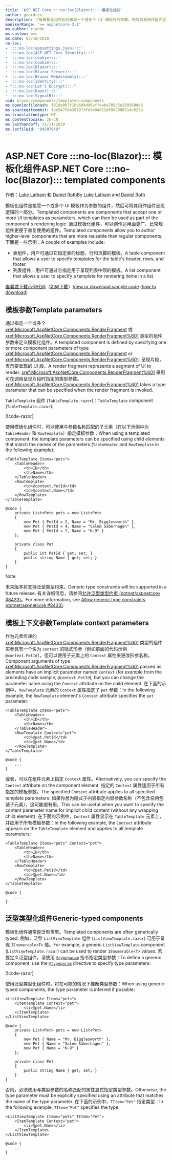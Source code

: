 ```yaml
---
title: 'ASP.NET Core :::no-loc(Blazor)::: 模板化组件'
author: guardrex
description: 了解模板化组件如何接受一个或多个 UI 模板作为参数，然后将其用作组件呈现逻辑的一部分。
monikerRange: '>= aspnetcore-3.1'
ms.author: riande
ms.custom: mvc
ms.date: 03/18/2020
no-loc:
- ':::no-loc(appsettings.json):::'
- ':::no-loc(ASP.NET Core Identity):::'
- ':::no-loc(cookie):::'
- ':::no-loc(Cookie):::'
- ':::no-loc(Blazor):::'
- ':::no-loc(Blazor Server):::'
- ':::no-loc(Blazor WebAssembly):::'
- ':::no-loc(Identity):::'
- ":::no-loc(Let's Encrypt):::"
- ':::no-loc(Razor):::'
- ':::no-loc(SignalR):::'
uid: blazor/components/templated-components
ms.openlocfilehash: f818a0b7f1ba6d4dd6affeeba785c5e288568dd8
ms.sourcegitcommit: 1be547564381873fe9e84812df8d2088514c622a
ms.translationtype: HT
ms.contentlocale: zh-CN
ms.lasthandoff: 11/11/2020
ms.locfileid: "94507949"
---
```

# <a name="aspnet-core-no-locblazor-templated-components"></a><span data-ttu-id="4cf52-103">ASP.NET Core :::no-loc(Blazor)::: 模板化组件</span><span class="sxs-lookup"><span data-stu-id="4cf52-103">ASP.NET Core :::no-loc(Blazor)::: templated components</span></span>

<span data-ttu-id="4cf52-104">作者：[Luke Latham](https://github.com/guardrex) 和 [Daniel Roth](https://github.com/danroth27)</span><span class="sxs-lookup"><span data-stu-id="4cf52-104">By [Luke Latham](https://github.com/guardrex) and [Daniel Roth](https://github.com/danroth27)</span></span>

<span data-ttu-id="4cf52-105">模板化组件是接受一个或多个 UI 模板作为参数的组件，然后可将其用作组件呈现逻辑的一部分。</span><span class="sxs-lookup"><span data-stu-id="4cf52-105">Templated components are components that accept one or more UI templates as parameters, which can then be used as part of the component's rendering logic.</span></span> <span data-ttu-id="4cf52-106">通过模板化组件，可以创作适用面更广、比常规组件更便于重复使用的组件。</span><span class="sxs-lookup"><span data-stu-id="4cf52-106">Templated components allow you to author higher-level components that are more reusable than regular components.</span></span> <span data-ttu-id="4cf52-107">下面是一些示例：</span><span class="sxs-lookup"><span data-stu-id="4cf52-107">A couple of examples include:</span></span>

* <span data-ttu-id="4cf52-108">表组件，用户可通过它指定表的标题、行和页脚的模板。</span><span class="sxs-lookup"><span data-stu-id="4cf52-108">A table component that allows a user to specify templates for the table's header, rows, and footer.</span></span>
* <span data-ttu-id="4cf52-109">列表组件，用户可通过它指定用于呈现列表中项的模板。</span><span class="sxs-lookup"><span data-stu-id="4cf52-109">A list component that allows a user to specify a template for rendering items in a list.</span></span>

<span data-ttu-id="4cf52-110">[查看或下载示例代码](https://github.com/dotnet/AspNetCore.Docs/tree/master/aspnetcore/blazor/common/samples/)（[如何下载](xref:index#how-to-download-a-sample)）</span><span class="sxs-lookup"><span data-stu-id="4cf52-110">[View or download sample code](https://github.com/dotnet/AspNetCore.Docs/tree/master/aspnetcore/blazor/common/samples/) ([how to download](xref:index#how-to-download-a-sample))</span></span>

## <a name="template-parameters"></a><span data-ttu-id="4cf52-111">模板参数</span><span class="sxs-lookup"><span data-stu-id="4cf52-111">Template parameters</span></span>

<span data-ttu-id="4cf52-112">通过指定一个或多个 <xref:Microsoft.AspNetCore.Components.RenderFragment> 或 <xref:Microsoft.AspNetCore.Components.RenderFragment%601> 类型的组件参数来定义模板化组件。</span><span class="sxs-lookup"><span data-stu-id="4cf52-112">A templated component is defined by specifying one or more component parameters of type <xref:Microsoft.AspNetCore.Components.RenderFragment> or <xref:Microsoft.AspNetCore.Components.RenderFragment%601>.</span></span> <span data-ttu-id="4cf52-113">呈现片段，表示要呈现的 UI 段。</span><span class="sxs-lookup"><span data-stu-id="4cf52-113">A render fragment represents a segment of UI to render.</span></span> <span data-ttu-id="4cf52-114"><xref:Microsoft.AspNetCore.Components.RenderFragment%601> 采用可在调用呈现片段时指定的类型参数。</span><span class="sxs-lookup"><span data-stu-id="4cf52-114"><xref:Microsoft.AspNetCore.Components.RenderFragment%601> takes a type parameter that can be specified when the render fragment is invoked.</span></span>

<span data-ttu-id="4cf52-115">`TableTemplate` 组件 (`TableTemplate.razor`)：</span><span class="sxs-lookup"><span data-stu-id="4cf52-115">`TableTemplate` component (`TableTemplate.razor`):</span></span>

[!code-razor[](../common/samples/5.x/:::no-loc(Blazor):::WebAssemblySample/Components/TableTemplate.razor)]

<span data-ttu-id="4cf52-116">使用模板化组件时，可以使用与参数名称匹配的子元素（在以下示例中为 `TableHeader` 和 `RowTemplate`）指定模板参数：</span><span class="sxs-lookup"><span data-stu-id="4cf52-116">When using a templated component, the template parameters can be specified using child elements that match the names of the parameters (`TableHeader` and `RowTemplate` in the following example):</span></span>

```razor
<TableTemplate Items="pets">
    <TableHeader>
        <th>ID</th>
        <th>Name</th>
    </TableHeader>
    <RowTemplate>
        <td>@context.PetId</td>
        <td>@context.Name</td>
    </RowTemplate>
</TableTemplate>

@code {
    private List<Pet> pets = new List<Pet>
    {
        new Pet { PetId = 2, Name = "Mr. Bigglesworth" },
        new Pet { PetId = 4, Name = "Salem Saberhagen" },
        new Pet { PetId = 7, Name = "K-9" }
    };

    private class Pet
    {
        public int PetId { get; set; }
        public string Name { get; set; }
    }
}
```

> [!NOTE]
> <span data-ttu-id="4cf52-117">未来版本将支持泛型类型约束。</span><span class="sxs-lookup"><span data-stu-id="4cf52-117">Generic type constraints will be supported in a future release.</span></span> <span data-ttu-id="4cf52-118">有关详细信息，请参阅[允许泛型类型约束 (dotnet/aspnetcore #8433)](https://github.com/dotnet/aspnetcore/issues/8433)。</span><span class="sxs-lookup"><span data-stu-id="4cf52-118">For more information, see [Allow generic type constraints (dotnet/aspnetcore #8433)](https://github.com/dotnet/aspnetcore/issues/8433).</span></span>

## <a name="template-context-parameters"></a><span data-ttu-id="4cf52-119">模板上下文参数</span><span class="sxs-lookup"><span data-stu-id="4cf52-119">Template context parameters</span></span>

<span data-ttu-id="4cf52-120">作为元素传递的 <xref:Microsoft.AspNetCore.Components.RenderFragment%601> 类型的组件实参具有一个名为 `context` 的隐式形参（例如前面的代码示例 `@context.PetId`），但可以使用子元素上的 `Context` 属性来更改形参名称。</span><span class="sxs-lookup"><span data-stu-id="4cf52-120">Component arguments of type <xref:Microsoft.AspNetCore.Components.RenderFragment%601> passed as elements have an implicit parameter named `context` (for example from the preceding code sample, `@context.PetId`), but you can change the parameter name using the `Context` attribute on the child element.</span></span> <span data-ttu-id="4cf52-121">在下面的示例中，`RowTemplate` 元素的 `Context` 属性指定了 `pet` 参数：</span><span class="sxs-lookup"><span data-stu-id="4cf52-121">In the following example, the `RowTemplate` element's `Context` attribute specifies the `pet` parameter:</span></span>

```razor
<TableTemplate Items="pets">
    <TableHeader>
        <th>ID</th>
        <th>Name</th>
    </TableHeader>
    <RowTemplate Context="pet">
        <td>@pet.PetId</td>
        <td>@pet.Name</td>
    </RowTemplate>
</TableTemplate>

@code {
    ...
}
```

<span data-ttu-id="4cf52-122">或者，可以在组件元素上指定 `Context` 属性。</span><span class="sxs-lookup"><span data-stu-id="4cf52-122">Alternatively, you can specify the `Context` attribute on the component element.</span></span> <span data-ttu-id="4cf52-123">指定的 `Context` 属性适用于所有指定的模板参数。</span><span class="sxs-lookup"><span data-stu-id="4cf52-123">The specified `Context` attribute applies to all specified template parameters.</span></span> <span data-ttu-id="4cf52-124">如果你想为隐式子内容指定内容参数名称（不包含任何包装子元素），这可能很有用。</span><span class="sxs-lookup"><span data-stu-id="4cf52-124">This can be useful when you want to specify the content parameter name for implicit child content (without any wrapping child element).</span></span> <span data-ttu-id="4cf52-125">在下面的示例中，`Context` 属性显示在 `TableTemplate` 元素上，并应用于所有模板参数：</span><span class="sxs-lookup"><span data-stu-id="4cf52-125">In the following example, the `Context` attribute appears on the `TableTemplate` element and applies to all template parameters:</span></span>

```razor
<TableTemplate Items="pets" Context="pet">
    <TableHeader>
        <th>ID</th>
        <th>Name</th>
    </TableHeader>
    <RowTemplate>
        <td>@pet.PetId</td>
        <td>@pet.Name</td>
    </RowTemplate>
</TableTemplate>

@code {
    ...
}
```

## <a name="generic-typed-components"></a><span data-ttu-id="4cf52-126">泛型类型化组件</span><span class="sxs-lookup"><span data-stu-id="4cf52-126">Generic-typed components</span></span>

<span data-ttu-id="4cf52-127">模板化组件通常是泛型类型。</span><span class="sxs-lookup"><span data-stu-id="4cf52-127">Templated components are often generically typed.</span></span> <span data-ttu-id="4cf52-128">例如，泛型 `ListViewTemplate` 组件 (`ListViewTemplate.razor`) 可用于呈现 `IEnumerable<T>` 值。</span><span class="sxs-lookup"><span data-stu-id="4cf52-128">For example, a generic `ListViewTemplate` component (`ListViewTemplate.razor`) can be used to render `IEnumerable<T>` values.</span></span> <span data-ttu-id="4cf52-129">若要定义泛型组件，请使用 [`@typeparam`](xref:mvc/views/razor#typeparam) 指令指定类型参数：</span><span class="sxs-lookup"><span data-stu-id="4cf52-129">To define a generic component, use the [`@typeparam`](xref:mvc/views/razor#typeparam) directive to specify type parameters:</span></span>

[!code-razor[](../common/samples/5.x/:::no-loc(Blazor):::WebAssemblySample/Components/ListViewTemplate.razor)]

<span data-ttu-id="4cf52-130">使用泛型类型化组件时，将在可能的情况下推断类型参数：</span><span class="sxs-lookup"><span data-stu-id="4cf52-130">When using generic-typed components, the type parameter is inferred if possible:</span></span>

```razor
<ListViewTemplate Items="pets">
    <ItemTemplate Context="pet">
        <li>@pet.Name</li>
    </ItemTemplate>
</ListViewTemplate>

@code {
    private List<Pet> pets = new List<Pet>
    {
        new Pet { Name = "Mr. Bigglesworth" },
        new Pet { Name = "Salem Saberhagen" },
        new Pet { Name = "K-9" }
    };

    private class Pet
    {
        public string Name { get; set; }
    }
}
```

<span data-ttu-id="4cf52-131">否则，必须使用与类型参数的名称匹配的属性显式指定类型参数。</span><span class="sxs-lookup"><span data-stu-id="4cf52-131">Otherwise, the type parameter must be explicitly specified using an attribute that matches the name of the type parameter.</span></span> <span data-ttu-id="4cf52-132">在下面的示例中，`TItem="Pet"` 指定类型：</span><span class="sxs-lookup"><span data-stu-id="4cf52-132">In the following example, `TItem="Pet"` specifies the type:</span></span>

```razor
<ListViewTemplate Items="pets" TItem="Pet">
    <ItemTemplate Context="pet">
        <li>@pet.Name</li>
    </ItemTemplate>
</ListViewTemplate>

@code {
    ...
}
```
